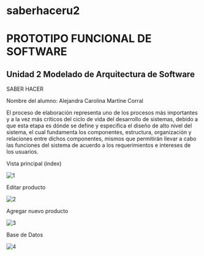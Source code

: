 # saberhaceru2
# PROTOTIPO FUNCIONAL DE SOFTWARE

## Unidad 2 Modelado de Arquitectura de Software

SABER HACER

Nombre del alumno: Alejandra Carolina Martíne Corral

El proceso de elaboración representa uno de los procesos más importantes y a la vez más críticos del ciclo de vida del desarrollo de sistemas, debido a que esta etapa es 
dónde se define y especifica el diseño de alto nivel del sistema, el cual fundamenta los componentes, estructura, organización y relaciones entre dichos componentes, mismos 
que permitirán llevar a cabo las funciones del sistema de acuerdo a los requerimientos e intereses de los usuarios.

Vista principal (index)

![1](https://user-images.githubusercontent.com/126124227/224209002-b7cf080c-e0e7-4535-8ef3-fcb515a8728c.png)

Editar producto

![2](https://user-images.githubusercontent.com/126124227/224209262-7cdfa754-ecef-4618-a08c-f3e3940ed335.png)

Agregar nuevo producto

![3](https://user-images.githubusercontent.com/126124227/224209385-5c6f0be6-d24d-465b-a423-0be9e29dab02.png)

Base de Datos

![4](https://user-images.githubusercontent.com/126124227/224209457-68409e36-6f91-4a73-bc5c-597ab07fc0a3.png)
